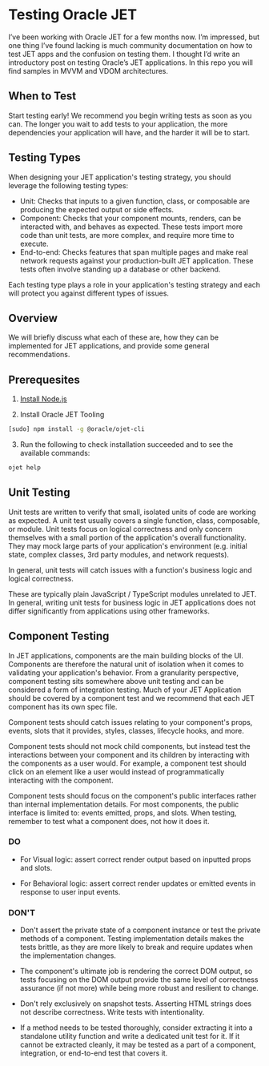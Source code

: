 # Testing Oracle JET

I’ve been working with Oracle JET for a few months now. I’m impressed, but one thing I’ve found lacking is much community documentation on how to test JET apps and the confusion on testing them. I thought I’d write an introductory post on testing Oracle’s JET applications. In this repo you will find samples in MVVM and VDOM architectures.

## When to Test

Start testing early! We recommend you begin writing tests as soon as you can. The longer you wait to add tests to your application, the more dependencies your application will have, and the harder it will be to start.

## Testing Types
When designing your JET application's testing strategy, you should leverage the following testing types:

- Unit: Checks that inputs to a given function, class, or composable are producing the expected output or side effects.
- Component: Checks that your component mounts, renders, can be interacted with, and behaves as expected. These tests import more code than unit tests, are more complex, and require more time to execute.
- End-to-end: Checks features that span multiple pages and make real network requests against your production-built JET application. These tests often involve standing up a database or other backend.

Each testing type plays a role in your application's testing strategy and each will protect you against different types of issues.

## Overview
We will briefly discuss what each of these are, how they can be implemented for JET applications, and provide some general recommendations.

## Prerequesites
1) [Install Node.js](https://docs.oracle.com/en/middleware/developer-tools/jet/10/develop/choose-development-environment-oracle-jet.html#GUID-2B7F94A4-0699-47B6-96A9-C6E94B1BCF10)

2) Install Oracle JET Tooling

```bash
[sudo] npm install -g @oracle/ojet-cli
```
3) Run the following to check installation succeeded and to see the available commands:

```bash
ojet help
```

## Unit Testing
Unit tests are written to verify that small, isolated units of code are working as expected. A unit test usually covers a single function, class, composable, or module. Unit tests focus on logical correctness and only concern themselves with a small portion of the application's overall functionality. They may mock large parts of your application's environment (e.g. initial state, complex classes, 3rd party modules, and network requests).

In general, unit tests will catch issues with a function's business logic and logical correctness.

These are typically plain JavaScript / TypeScript modules unrelated to JET. In general, writing unit tests for business logic in JET applications does not differ significantly from applications using other frameworks.

## Component Testing
In JET applications, components are the main building blocks of the UI. Components are therefore the natural unit of isolation when it comes to validating your application's behavior. From a granularity perspective, component testing sits somewhere above unit testing and can be considered a form of integration testing. Much of your JET Application should be covered by a component test and we recommend that each JET component has its own spec file.

Component tests should catch issues relating to your component's props, events, slots that it provides, styles, classes, lifecycle hooks, and more.

Component tests should not mock child components, but instead test the interactions between your component and its children by interacting with the components as a user would. For example, a component test should click on an element like a user would instead of programmatically interacting with the component.

Component tests should focus on the component's public interfaces rather than internal implementation details. For most components, the public interface is limited to: events emitted, props, and slots. When testing, remember to test what a component does, not how it does it.

### DO

- For Visual logic: assert correct render output based on inputted props and slots.

- For Behavioral logic: assert correct render updates or emitted events in response to user input events.

### DON'T

- Don't assert the private state of a component instance or test the private methods of a component. Testing implementation details makes the tests brittle, as they are more likely to break and require updates when the implementation changes.

- The component's ultimate job is rendering the correct DOM output, so tests focusing on the DOM output provide the same level of correctness assurance (if not more) while being more robust and resilient to change.

- Don't rely exclusively on snapshot tests. Asserting HTML strings does not describe correctness. Write tests with intentionality.

- If a method needs to be tested thoroughly, consider extracting it into a standalone utility function and write a dedicated unit test for it. If it cannot be extracted cleanly, it may be tested as a part of a component, integration, or end-to-end test that covers it.